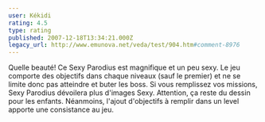 ```yaml
---
user: Kékidi
rating: 4.5
type: rating
published: 2007-12-18T13:34:21.000Z
legacy_url: http://www.emunova.net/veda/test/904.htm#comment-8976
---
```

Quelle beauté! Ce Sexy Parodius est magnifique et un peu sexy. Le jeu comporte des objectifs dans chaque niveaux (sauf le premier) et ne se limite donc pas atteindre et buter les boss. Si vous remplissez vos missions, Sexy Parodius dévoilera plus d'images Sexy. Attention, ça reste du dessin pour les enfants. Néanmoins, l'ajout d'objectifs à remplir dans un level apporte une consistance au jeu.